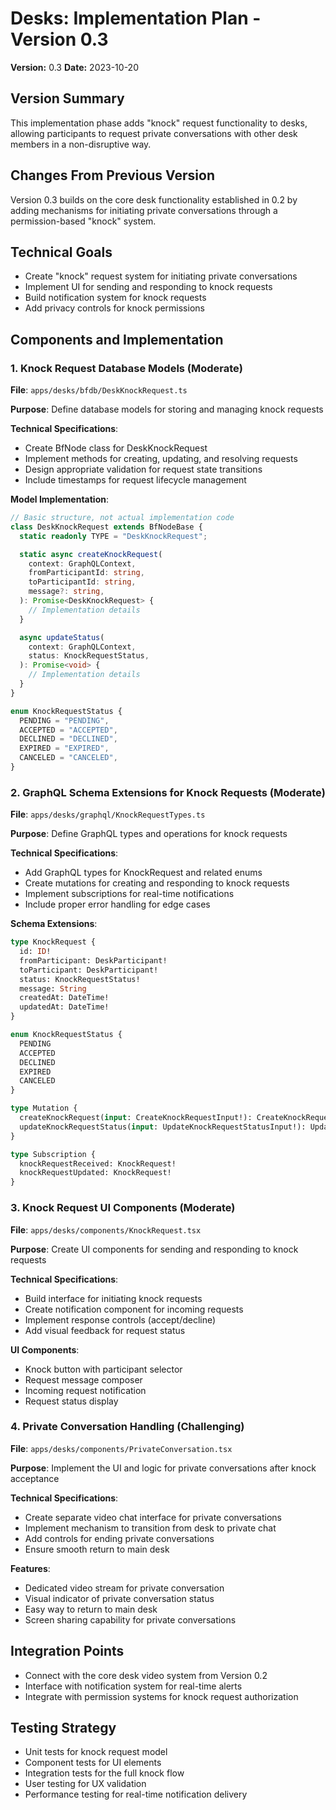 # Desks: Implementation Plan - Version 0.3

**Version:** 0.3 **Date:** 2023-10-20

## Version Summary

This implementation phase adds "knock" request functionality to desks, allowing
participants to request private conversations with other desk members in a
non-disruptive way.

## Changes From Previous Version

Version 0.3 builds on the core desk functionality established in 0.2 by adding
mechanisms for initiating private conversations through a permission-based
"knock" system.

## Technical Goals

- Create "knock" request system for initiating private conversations
- Implement UI for sending and responding to knock requests
- Build notification system for knock requests
- Add privacy controls for knock permissions

## Components and Implementation

### 1. Knock Request Database Models (Moderate)

**File**: `apps/desks/bfdb/DeskKnockRequest.ts`

**Purpose**: Define database models for storing and managing knock requests

**Technical Specifications**:

- Create BfNode class for DeskKnockRequest
- Implement methods for creating, updating, and resolving requests
- Design appropriate validation for request state transitions
- Include timestamps for request lifecycle management

**Model Implementation**:

```typescript
// Basic structure, not actual implementation code
class DeskKnockRequest extends BfNodeBase {
  static readonly TYPE = "DeskKnockRequest";

  static async createKnockRequest(
    context: GraphQLContext,
    fromParticipantId: string,
    toParticipantId: string,
    message?: string,
  ): Promise<DeskKnockRequest> {
    // Implementation details
  }

  async updateStatus(
    context: GraphQLContext,
    status: KnockRequestStatus,
  ): Promise<void> {
    // Implementation details
  }
}

enum KnockRequestStatus {
  PENDING = "PENDING",
  ACCEPTED = "ACCEPTED",
  DECLINED = "DECLINED",
  EXPIRED = "EXPIRED",
  CANCELED = "CANCELED",
}
```

### 2. GraphQL Schema Extensions for Knock Requests (Moderate)

**File**: `apps/desks/graphql/KnockRequestTypes.ts`

**Purpose**: Define GraphQL types and operations for knock requests

**Technical Specifications**:

- Add GraphQL types for KnockRequest and related enums
- Create mutations for creating and responding to knock requests
- Implement subscriptions for real-time notifications
- Include proper error handling for edge cases

**Schema Extensions**:

```graphql
type KnockRequest {
  id: ID!
  fromParticipant: DeskParticipant!
  toParticipant: DeskParticipant!
  status: KnockRequestStatus!
  message: String
  createdAt: DateTime!
  updatedAt: DateTime!
}

enum KnockRequestStatus {
  PENDING
  ACCEPTED
  DECLINED
  EXPIRED
  CANCELED
}

type Mutation {
  createKnockRequest(input: CreateKnockRequestInput!): CreateKnockRequestPayload!
  updateKnockRequestStatus(input: UpdateKnockRequestStatusInput!): UpdateKnockRequestStatusPayload!
}

type Subscription {
  knockRequestReceived: KnockRequest!
  knockRequestUpdated: KnockRequest!
}
```

### 3. Knock Request UI Components (Moderate)

**File**: `apps/desks/components/KnockRequest.tsx`

**Purpose**: Create UI components for sending and responding to knock requests

**Technical Specifications**:

- Build interface for initiating knock requests
- Create notification component for incoming requests
- Implement response controls (accept/decline)
- Add visual feedback for request status

**UI Components**:

- Knock button with participant selector
- Request message composer
- Incoming request notification
- Request status display

### 4. Private Conversation Handling (Challenging)

**File**: `apps/desks/components/PrivateConversation.tsx`

**Purpose**: Implement the UI and logic for private conversations after knock
acceptance

**Technical Specifications**:

- Create separate video chat interface for private conversations
- Implement mechanism to transition from desk to private chat
- Add controls for ending private conversations
- Ensure smooth return to main desk

**Features**:

- Dedicated video stream for private conversation
- Visual indicator of private conversation status
- Easy way to return to main desk
- Screen sharing capability for private conversations

## Integration Points

- Connect with the core desk video system from Version 0.2
- Interface with notification system for real-time alerts
- Integrate with permission systems for knock request authorization

## Testing Strategy

- Unit tests for knock request model
- Component tests for UI elements
- Integration tests for the full knock flow
- User testing for UX validation
- Performance testing for real-time notification delivery
